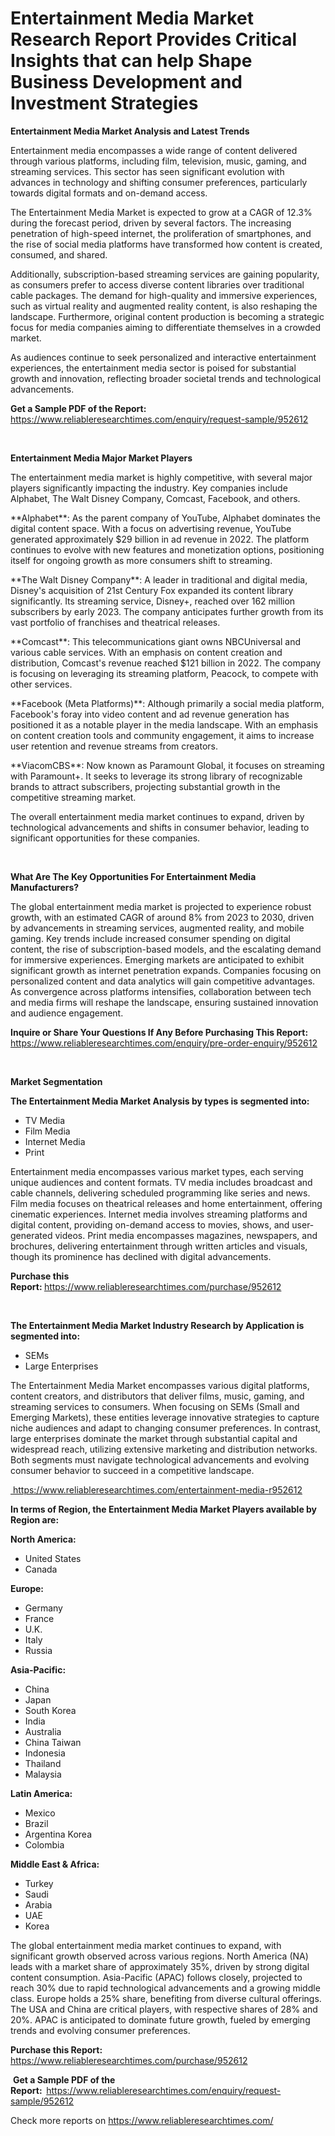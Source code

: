 <p><h1>Entertainment Media Market Research Report Provides Critical Insights that can help Shape Business Development and Investment Strategies</h1></p><p><strong>Entertainment Media Market Analysis and Latest Trends</strong></p>
<p><p>Entertainment media encompasses a wide range of content delivered through various platforms, including film, television, music, gaming, and streaming services. This sector has seen significant evolution with advances in technology and shifting consumer preferences, particularly towards digital formats and on-demand access. </p><p>The Entertainment Media Market is expected to grow at a CAGR of 12.3% during the forecast period, driven by several factors. The increasing penetration of high-speed internet, the proliferation of smartphones, and the rise of social media platforms have transformed how content is created, consumed, and shared. </p><p>Additionally, subscription-based streaming services are gaining popularity, as consumers prefer to access diverse content libraries over traditional cable packages. The demand for high-quality and immersive experiences, such as virtual reality and augmented reality content, is also reshaping the landscape. Furthermore, original content production is becoming a strategic focus for media companies aiming to differentiate themselves in a crowded market. </p><p>As audiences continue to seek personalized and interactive entertainment experiences, the entertainment media sector is poised for substantial growth and innovation, reflecting broader societal trends and technological advancements.</p></p>
<p><strong>Get a Sample PDF of the Report:&nbsp;</strong> <a href="https://www.reliableresearchtimes.com/enquiry/request-sample/952612?utm_campaign=2997&utm_medium=2&utm_source=Github&utm_content=ia&utm_term=07032025&utm_id=entertainment-media">https://www.reliableresearchtimes.com/enquiry/request-sample/952612</a></p>
<p>&nbsp;</p>
<p><strong>Entertainment Media Major Market Players</strong></p>
<p><p>The entertainment media market is highly competitive, with several major players significantly impacting the industry. Key companies include Alphabet, The Walt Disney Company, Comcast, Facebook, and others.</p><p>**Alphabet**: As the parent company of YouTube, Alphabet dominates the digital content space. With a focus on advertising revenue, YouTube generated approximately $29 billion in ad revenue in 2022. The platform continues to evolve with new features and monetization options, positioning itself for ongoing growth as more consumers shift to streaming.</p><p>**The Walt Disney Company**: A leader in traditional and digital media, Disney's acquisition of 21st Century Fox expanded its content library significantly. Its streaming service, Disney+, reached over 162 million subscribers by early 2023. The company anticipates further growth from its vast portfolio of franchises and theatrical releases.</p><p>**Comcast**: This telecommunications giant owns NBCUniversal and various cable services. With an emphasis on content creation and distribution, Comcast's revenue reached $121 billion in 2022. The company is focusing on leveraging its streaming platform, Peacock, to compete with other services.</p><p>**Facebook (Meta Platforms)**: Although primarily a social media platform, Facebook's foray into video content and ad revenue generation has positioned it as a notable player in the media landscape. With an emphasis on content creation tools and community engagement, it aims to increase user retention and revenue streams from creators.</p><p>**ViacomCBS**: Now known as Paramount Global, it focuses on streaming with Paramount+. It seeks to leverage its strong library of recognizable brands to attract subscribers, projecting substantial growth in the competitive streaming market.</p><p>The overall entertainment media market continues to expand, driven by technological advancements and shifts in consumer behavior, leading to significant opportunities for these companies.</p></p>
<p>&nbsp;</p>
<p><strong>What Are The Key Opportunities For Entertainment Media Manufacturers?</strong></p>
<p><p>The global entertainment media market is projected to experience robust growth, with an estimated CAGR of around 8% from 2023 to 2030, driven by advancements in streaming services, augmented reality, and mobile gaming. Key trends include increased consumer spending on digital content, the rise of subscription-based models, and the escalating demand for immersive experiences. Emerging markets are anticipated to exhibit significant growth as internet penetration expands. Companies focusing on personalized content and data analytics will gain competitive advantages. As convergence across platforms intensifies, collaboration between tech and media firms will reshape the landscape, ensuring sustained innovation and audience engagement.</p></p>
<p><strong>Inquire or Share Your Questions If Any Before Purchasing This Report:</strong> <a href="https://www.reliableresearchtimes.com/enquiry/pre-order-enquiry/952612?utm_campaign=2997&utm_medium=2&utm_source=Github&utm_content=ia&utm_term=07032025&utm_id=entertainment-media">https://www.reliableresearchtimes.com/enquiry/pre-order-enquiry/952612</a></p>
<p>&nbsp;</p>
<p><strong>Market Segmentation</strong></p>
<p><strong>The Entertainment Media Market Analysis by types is segmented into:</strong></p>
<p><ul><li>TV Media</li><li>Film Media</li><li>Internet Media</li><li>Print</li></ul></p>
<p><p>Entertainment media encompasses various market types, each serving unique audiences and content formats. TV media includes broadcast and cable channels, delivering scheduled programming like series and news. Film media focuses on theatrical releases and home entertainment, offering cinematic experiences. Internet media involves streaming platforms and digital content, providing on-demand access to movies, shows, and user-generated videos. Print media encompasses magazines, newspapers, and brochures, delivering entertainment through written articles and visuals, though its prominence has declined with digital advancements.</p></p>
<p><strong>Purchase this Report:&nbsp;</strong><a href="https://www.reliableresearchtimes.com/purchase/952612?utm_campaign=2997&utm_medium=2&utm_source=Github&utm_content=ia&utm_term=07032025&utm_id=entertainment-media">https://www.reliableresearchtimes.com/purchase/952612</a></p>
<p>&nbsp;</p>
<p><strong>The Entertainment Media Market Industry Research by Application is segmented into:</strong></p>
<p><ul><li>SEMs</li><li>Large Enterprises</li></ul></p>
<p><p>The Entertainment Media Market encompasses various digital platforms, content creators, and distributors that deliver films, music, gaming, and streaming services to consumers. When focusing on SEMs (Small and Emerging Markets), these entities leverage innovative strategies to capture niche audiences and adapt to changing consumer preferences. In contrast, large enterprises dominate the market through substantial capital and widespread reach, utilizing extensive marketing and distribution networks. Both segments must navigate technological advancements and evolving consumer behavior to succeed in a competitive landscape.</p></p>
<p><a href="https://www.reliableresearchtimes.com/entertainment-media-r952612?utm_campaign=2997&utm_medium=2&utm_source=Github&utm_content=ia&utm_term=07032025&utm_id=entertainment-media">&nbsp;https://www.reliableresearchtimes.com/entertainment-media-r952612</a></p>
<p><strong>In terms of Region, the Entertainment Media Market Players available by Region are:</strong></p>
<p>
    <p> <strong> North America: </strong>
        <ul>
            <li>United States</li>
            <li>Canada</li>
        </ul>
        </p> 
    <p> <strong> Europe: </strong>
        <ul>
            <li>Germany</li>
            <li>France</li>
            <li>U.K.</li>
            <li>Italy</li>
            <li>Russia</li>
        </ul>
        </p> 
    <p> <strong> Asia-Pacific: </strong>
        <ul>
            <li>China</li>
            <li>Japan</li>
            <li>South Korea</li>
            <li>India</li>
            <li>Australia</li>
            <li>China Taiwan</li>
            <li>Indonesia</li>
            <li>Thailand</li>
            <li>Malaysia</li>
        </ul>
        </p> 
    <p> <strong> Latin America: </strong>
        <ul>
            <li>Mexico</li>
            <li>Brazil</li>
            <li>Argentina Korea</li>
            <li>Colombia</li>
        </ul>
        </p> 
    <p> <strong> Middle East & Africa: </strong>
        <ul>
            <li>Turkey</li>
            <li>Saudi</li>
            <li>Arabia</li>
            <li>UAE</li>
            <li>Korea</li>
        </ul>
    </p>
    </p>
<p><p>The global entertainment media market continues to expand, with significant growth observed across various regions. North America (NA) leads with a market share of approximately 35%, driven by strong digital content consumption. Asia-Pacific (APAC) follows closely, projected to reach 30% due to rapid technological advancements and a growing middle class. Europe holds a 25% share, benefiting from diverse cultural offerings. The USA and China are critical players, with respective shares of 28% and 20%. APAC is anticipated to dominate future growth, fueled by emerging trends and evolving consumer preferences.</p></p>
<p><strong>Purchase this Report: </strong><a href="https://www.reliableresearchtimes.com/purchase/952612?utm_campaign=2997&utm_medium=2&utm_source=Github&utm_content=ia&utm_term=07032025&utm_id=entertainment-media">https://www.reliableresearchtimes.com/purchase/952612</a></p>
<p>&nbsp;<strong>Get a Sample PDF of the Report:&nbsp;&nbsp;</strong><a href="https://www.reliableresearchtimes.com/enquiry/request-sample/952612?utm_campaign=2997&utm_medium=2&utm_source=Github&utm_content=ia&utm_term=07032025&utm_id=entertainment-media">https://www.reliableresearchtimes.com/enquiry/request-sample/952612</a></p>
<p><strong></strong></p>
<p>Check more reports on <a href="https://www.reliableresearchtimes.com/?utm_campaign=2997&utm_medium=2&utm_source=Github&utm_content=ia&utm_term=07032025&utm_id=entertainment-media">https://www.reliableresearchtimes.com/</a></p>